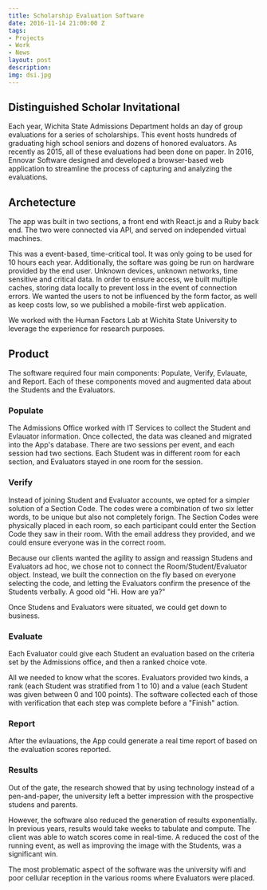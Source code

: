 ```yaml
---
title: Scholarship Evaluation Software
date: 2016-11-14 21:00:00 Z
tags:
- Projects
- Work
- News
layout: post
description: 
img: dsi.jpg
---
```


## Distinguished Scholar Invitational
Each year, Wichita State Admissions Department holds an day of group evaluations for a series of scholarships. This event hosts hundreds of graduating high school seniors and dozens of honored evaluators. As recently as 2015, all of these evaluations had been done on paper. In 2016, Ennovar Software designed and developed a browser-based web application to streamline the process of capturing and analyzing the evaluations.

## Archetecture
The app was built in two sections, a front end with React.js and a Ruby back end. The two were connected via API, and served on independed virtual machines.

This was a event-based, time-critical tool. It was only going to be used for 10 hours each year. Additionally, the softare was going be run on hardware provided by the end user. Unknown devices, unknown networks, time sensitive and critical data. In order to ensure access, we built multiple caches, storing data locally to prevent loss in the event of connection errors. We wanted the users to not be influenced by the form factor, as well as keep costs low, so we published a mobile-first web application. 

We worked with the Human Factors Lab at Wichita State University to leverage the experience for research purposes. 

## Product
The software required four main components: Populate, Verify, Evlauate, and Report. Each of these components moved and augmented data about the Students and the Evaluators.

### Populate
The Admissions Office worked with IT Services to collect the Student and Evlauator information. Once collected, the data was cleaned and migrated into the App's database. There are two sessions per event, and each session had two sections. Each Student was in different room for each section, and Evaluators stayed in one room for the session.

### Verify
Instead of joining Student and Evaluator accounts, we opted for a simpler solution of a Section Code. The codes were a combination of two six letter words, to be unique but also not completely forign. The Section Codes were physically placed in each room, so each participant could enter the Section Code they saw in their room. With the email address they provided, and we could ensure everyone was in the correct room.

Because our clients wanted the agility to assign and reassign Studens and Evaluators ad hoc, we chose not to connect the Room/Student/Evaluator object. Instead, we built the connection on the fly based on everyone selecting the code, and letting the Evaluators confirm the presence of the Students verbally. A good old "Hi. How are ya?"

Once Studens and Evaluators were situated, we could get down to business.

### Evaluate
Each Evaluator could give each Student an evaluation based on the criteria set by the Admissions office, and then a ranked choice vote.

All we needed to know what the scores. Evaluators provided two kinds, a rank (each Student was stratified from 1 to 10) and a value (each Student was given between 0 and 100 points). The software collected each of those with verification that each step was complete before a "Finish" action. 
 
### Report
After the evlauations, the App could generate a real time report of based on the evaluation scores reported.

### Results
Out of the gate, the research showed that by using technology instead of a pen-and-paper, the university left a better impression with the prospective studens and parents.

However, the software also reduced the generation of results exponentially. In previous years, results would take weeks to tabulate and compute. The client was able to watch scores come in real-time. A reduced the cost of the running event, as well as improving the image with the Students, was a significant win.

The most problematic aspect of the software was the university wifi and poor cellular reception in the various rooms where Evaluators were placed.